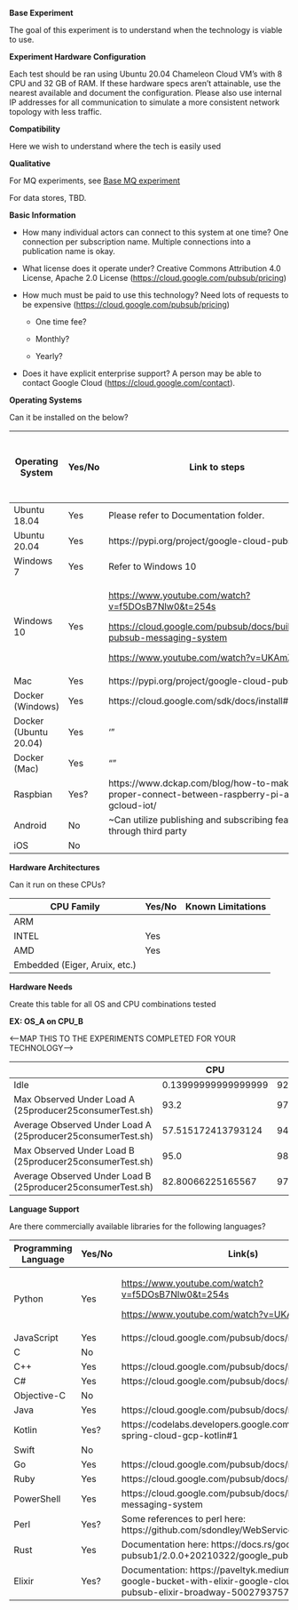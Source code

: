 **Base Experiment**

The goal of this experiment is to understand when the technology is
viable to use.

**Experiment Hardware Configuration**

Each test should be ran using Ubuntu 20.04 Chameleon Cloud VM’s with 8
CPU and 32 GB of RAM. If these hardware specs aren’t attainable, use the
nearest available and document the configuration. Please also use
internal IP addresses for all communication to simulate a more
consistent network topology with less traffic.

**Compatibility**

Here we wish to understand where the tech is easily used

**Qualitative**

For MQ experiments, see [<u>Base MQ
experiment</u>](https://github.com/CS-6381/FinalProject/blob/main/DesignOfExperiments/Base-MQ.md)

For data stores, TBD.

**Basic Information**

-   How many individual actors can connect to this system at one time?
    One connection per subscription name. Multiple connections into a
    publication name is okay.

-   What license does it operate under? Creative Commons Attribution 4.0
    License, Apache 2.0 License
    (https://cloud.google.com/pubsub/pricing)

-   How much must be paid to use this technology? Need lots of requests
    to be expensive (https://cloud.google.com/pubsub/pricing)

    -   One time fee?

    -   Monthly?

    -   Yearly?

-   Does it have explicit enterprise support? A person may be able to
    contact Google Cloud (https://cloud.google.com/contact).

**Operating Systems**

Can it be installed on the below?

<table>
<thead>
<tr class="header">
<th><strong>Operating System</strong></th>
<th><strong>Yes/No</strong></th>
<th><strong>Link to steps</strong></th>
<th><strong>Average Install Time</strong></th>
<th><strong>Number of Manual Steps to Install</strong></th>
</tr>
</thead>
<tbody>
<tr class="odd">
<td>Ubuntu 18.04</td>
<td>Yes</td>
<td>Please refer to Documentation folder.</td>
<td></td>
<td></td>
</tr>
<tr class="even">
<td>Ubuntu 20.04</td>
<td>Yes</td>
<td>https://pypi.org/project/google-cloud-pubsub/</td>
<td></td>
<td></td>
</tr>
<tr class="odd">
<td>Windows 7</td>
<td>Yes</td>
<td>Refer to Windows 10</td>
<td></td>
<td></td>
</tr>
<tr class="even">
<td>Windows 10</td>
<td>Yes</td>
<td><p><a href="https://www.youtube.com/watch?v=f5DOsB7Nlw0&amp;t=254s">https://www.youtube.com/watch?v=f5DOsB7Nlw0&amp;t=254s</a></p>
<p><a href="https://cloud.google.com/pubsub/docs/building-pubsub-messaging-system">https://cloud.google.com/pubsub/docs/building-pubsub-messaging-system</a></p>
<p><a href="https://www.youtube.com/watch?v=UKAmZBrR300">https://www.youtube.com/watch?v=UKAmZBrR300</a></p></td>
<td>~ 20 min.</td>
<td></td>
</tr>
<tr class="odd">
<td>Mac</td>
<td>Yes</td>
<td>https://pypi.org/project/google-cloud-pubsub/</td>
<td></td>
<td></td>
</tr>
<tr class="even">
<td>Docker (Windows)</td>
<td>Yes</td>
<td>https://cloud.google.com/sdk/docs/install#windows</td>
<td></td>
<td></td>
</tr>
<tr class="odd">
<td>Docker (Ubuntu 20.04)</td>
<td>Yes</td>
<td>‘”</td>
<td></td>
<td></td>
</tr>
<tr class="even">
<td>Docker (Mac)</td>
<td>Yes</td>
<td>“”</td>
<td></td>
<td></td>
</tr>
<tr class="odd">
<td>Raspbian</td>
<td>Yes?</td>
<td>https://www.dckap.com/blog/how-to-make-a-proper-connect-between-raspberry-pi-and-gcloud-iot/</td>
<td></td>
<td></td>
</tr>
<tr class="even">
<td>Android</td>
<td>No</td>
<td>~Can utilize publishing and subscribing features through third party</td>
<td></td>
<td></td>
</tr>
<tr class="odd">
<td>iOS</td>
<td>No</td>
<td></td>
<td></td>
<td></td>
</tr>
</tbody>
</table>

**Hardware Architectures**

Can it run on these CPUs?

| **CPU Family**                | **Yes/No** | **Known Limitations** |
|-------------------------------|------------|-----------------------|
| ARM                           |            |                       |
| INTEL                         | Yes        |                       |
| AMD                           | Yes        |                       |
| Embedded (Eiger, Aruix, etc.) |            |                       |

**Hardware Needs**

Create this table for all OS and CPU combinations tested

**EX: OS\_A on CPU\_B**

&lt;--MAP THIS TO THE EXPERIMENTS COMPLETED FOR YOUR TECHNOLOGY--&gt;

|                               | **CPU**             | **RAM**            | **Hard Disk Memory** |
|-------------------------------|---------------------|--------------------|----------------------|
| Idle                          | 0.13999999999999999 | 92.6               | 10382614528.0        |
| Max Observed Under Load A (25producer25consumerTest.sh)    | 93.2                | 97.9               | 10663178240          |
| Average Observed Under Load A (25producer25consumerTest.sh)| 57.515172413793124  | 94.61310344827581  | 10654722401.103449   |
| Max Observed Under Load B (25producer25consumerTest.sh)    | 95.0                | 98.6               | 10685952000          |
| Average Observed Under Load B (25producer25consumerTest.sh)| 82.80066225165567   | 97.08874172185432  | 10679713032.476822   |

**Language Support**

Are there commercially available libraries for the following languages?

<table>
<thead>
<tr class="header">
<th><strong>Programming Language</strong></th>
<th><strong>Yes/No</strong></th>
<th><strong>Link(s)</strong></th>
</tr>
</thead>
<tbody>
<tr class="odd">
<td>Python</td>
<td>Yes</td>
<td><p><a href="https://www.youtube.com/watch?v=f5DOsB7Nlw0&amp;t=254s">https://www.youtube.com/watch?v=f5DOsB7Nlw0&amp;t=254s</a></p>
<p><a href="https://www.youtube.com/watch?v=UKAmZBrR300">https://www.youtube.com/watch?v=UKAmZBrR300</a></p></td>
</tr>
<tr class="even">
<td>JavaScript</td>
<td>Yes</td>
<td>https://cloud.google.com/pubsub/docs/reference/libraries</td>
</tr>
<tr class="odd">
<td>C</td>
<td>No</td>
<td></td>
</tr>
<tr class="even">
<td>C++</td>
<td>Yes</td>
<td>https://cloud.google.com/pubsub/docs/reference/libraries</td>
</tr>
<tr class="odd">
<td>C#</td>
<td>Yes</td>
<td>https://cloud.google.com/pubsub/docs/reference/libraries</td>
</tr>
<tr class="even">
<td>Objective-C</td>
<td>No</td>
<td></td>
</tr>
<tr class="odd">
<td>Java</td>
<td>Yes</td>
<td>https://cloud.google.com/pubsub/docs/reference/libraries</td>
</tr>
<tr class="even">
<td>Kotlin</td>
<td>Yes?</td>
<td>https://codelabs.developers.google.com/codelabs/cloud-spring-cloud-gcp-kotlin#1</td>
</tr>
<tr class="odd">
<td>Swift</td>
<td>No</td>
<td></td>
</tr>
<tr class="even">
<td>Go</td>
<td>Yes</td>
<td>https://cloud.google.com/pubsub/docs/reference/libraries</td>
</tr>
<tr class="odd">
<td>Ruby</td>
<td>Yes</td>
<td>https://cloud.google.com/pubsub/docs/reference/libraries</td>
</tr>
<tr class="even">
<td>PowerShell</td>
<td>Yes</td>
<td>https://cloud.google.com/pubsub/docs/building-pubsub-messaging-system</td>
</tr>
<tr class="odd">
<td>Perl</td>
<td>Yes?</td>
<td>Some references to perl here: https://github.com/sdondley/WebService-Google-Client</td>
</tr>
<tr class="even">
<td>Rust</td>
<td>Yes</td>
<td>Documentation here: https://docs.rs/google-pubsub1/2.0.0+20210322/google_pubsub1/</td>
</tr>
<tr class="odd">
<td>Elixir</td>
<td>Yes?</td>
<td>Documentation: https://paveltyk.medium.com/watch-google-bucket-with-elixir-google-cloud-storage-pubsub-elixir-broadway-500279375739</td>
</tr>
</tbody>
</table>
